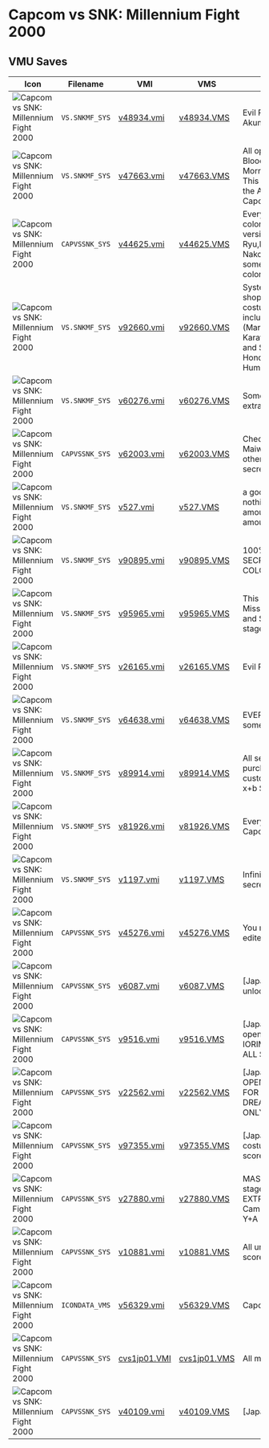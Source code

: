 # Capcom vs SNK: Millennium Fight 2000

## VMU Saves

| Icon | Filename | VMI | VMS | Description |
|------|----------|-----|-----|-------------|
| ![Capcom vs SNK: Millennium Fight 2000](../icons/VS.SNKMF_SYS.GIF) | `VS.SNKMF_SYS` | [v48934.vmi](v48934.vmi) | [v48934.VMS](v48934.VMS) | Evil Ryu, Evil Iori, Akuma,Morrigan unlocked.   
| ![Capcom vs SNK: Millennium Fight 2000](../icons/VS.SNKMF_SYS.GIF) | `VS.SNKMF_SYS` | [v47663.vmi](v47663.vmi) | [v47663.VMS](v47663.VMS) | All options unlocked, including Blood Riot Iori, Evil Ryu, Morrigan, Akuma and more! This game save is for use for the American release of Capcom vs. SNK 
| ![Capcom vs SNK: Millennium Fight 2000](../icons/CAPVSSNK_SYS.GIF) | `CAPVSSNK_SYS` | [v44625.vmi](v44625.vmi) | [v44625.VMS](v44625.VMS) | Everything unlocked; all colors,extra characters versions, secretcharacters (Evil Ryu,Iori orochi,Morrigan and Nakoruru), special options and some cool and scarycustom colors (try vampire Kim).  
| ![Capcom vs SNK: Millennium Fight 2000](../icons/VS.SNKMF_SYS.GIF) | `VS.SNKMF_SYS` | [v92660.vmi](v92660.vmi) | [v92660.VMS](v92660.VMS) | System save with all secret shop open, two custom costumes for all characters including: blood wild Iori, Terry (Mark of the Wolves), Mr. Karate(Wild Ambition), Armor and Steel Zangiefs, Stone Honda, KOF-98 Omega Rugal, Human Gouki, and more. -
| ![Capcom vs SNK: Millennium Fight 2000](../icons/VS.SNKMF_SYS.GIF) | `VS.SNKMF_SYS` | [v60276.vmi](v60276.vmi) | [v60276.VMS](v60276.VMS) | Some ex characters, all the extra colors, 3 extra stages. 
| ![Capcom vs SNK: Millennium Fight 2000](../icons/CAPVSSNK_SYS.GIF) | `CAPVSSNK_SYS` | [v62003.vmi](v62003.vmi) | [v62003.VMS](v62003.VMS) | Check this color edition of Maiwhit X+B and Y+A, include otherchararter colors and all secrets. 
| ![Capcom vs SNK: Millennium Fight 2000](../icons/VS.SNKMF_SYS.GIF) | `VS.SNKMF_SYS` | [v527.vmi](v527.vmi) | [v527.VMS](v527.VMS) | a good amount unlocked nothing really bought (a nice amount of points) but a good amount done. 
| ![Capcom vs SNK: Millennium Fight 2000](../icons/VS.SNKMF_SYS.GIF) | `VS.SNKMF_SYS` | [v90895.vmi](v90895.vmi) | [v90895.VMS](v90895.VMS) | 100% COMPLETE (ALL SECRETS CHARACTER + NEW COLOR & EX MODE)   
| ![Capcom vs SNK: Millennium Fight 2000](../icons/VS.SNKMF_SYS.GIF) | `VS.SNKMF_SYS` | [v95965.vmi](v95965.vmi) | [v95965.VMS](v95965.VMS) | This save has all the characters. Missing Kuma's extra colors and Sagat's special thailand stage 
| ![Capcom vs SNK: Millennium Fight 2000](../icons/VS.SNKMF_SYS.GIF) | `VS.SNKMF_SYS` | [v26165.vmi](v26165.vmi) | [v26165.VMS](v26165.VMS) | Evil Ryu and wild iori unlock 
| ![Capcom vs SNK: Millennium Fight 2000](../icons/VS.SNKMF_SYS.GIF) | `VS.SNKMF_SYS` | [v64638.vmi](v64638.vmi) | [v64638.VMS](v64638.VMS) | EVERYTHING UNLOCKED plus some cool edited colors.... 
| ![Capcom vs SNK: Millennium Fight 2000](../icons/VS.SNKMF_SYS.GIF) | `VS.SNKMF_SYS` | [v89914.vmi](v89914.vmi) | [v89914.VMS](v89914.VMS) | All secrets unlocked @ purchased...THE coolest custom colours [check out out x+b Sagat]. 
| ![Capcom vs SNK: Millennium Fight 2000](../icons/VS.SNKMF_SYS.GIF) | `VS.SNKMF_SYS` | [v81926.vmi](v81926.vmi) | [v81926.VMS](v81926.VMS) | Everything unlocked for Capcom vs SNK. 
| ![Capcom vs SNK: Millennium Fight 2000](../icons/VS.SNKMF_SYS.GIF) | `VS.SNKMF_SYS` | [v1197.vmi](v1197.vmi) | [v1197.VMS](v1197.VMS) | Infinite Cash. Be able to buy all secrets. 
| ![Capcom vs SNK: Millennium Fight 2000](../icons/CAPVSSNK_SYS.GIF) | `CAPVSSNK_SYS` | [v45276.vmi](v45276.vmi) | [v45276.VMS](v45276.VMS) | You need check this colors edited.Include all secrets. 
| ![Capcom vs SNK: Millennium Fight 2000](../icons/CAPVSSNK_SYS.GIF) | `CAPVSSNK_SYS` | [v6087.vmi](v6087.vmi) | [v6087.VMS](v6087.VMS) | [Japanese] Everything unlocked. 
| ![Capcom vs SNK: Millennium Fight 2000](../icons/CAPVSSNK_SYS.GIF) | `CAPVSSNK_SYS` | [v9516.vmi](v9516.vmi) | [v9516.VMS](v9516.VMS) | [Japanese] Everything 100% openAKUMAEVIL RYUEVIL IORIMORRIGANNAKORURUAND ALL SECRETS 
| ![Capcom vs SNK: Millennium Fight 2000](../icons/CAPVSSNK_SYS.GIF) | `CAPVSSNK_SYS` | [v22562.vmi](v22562.vmi) | [v22562.VMS](v22562.VMS) | [Japanese] ALL FIGHTERS OPEN PLUS SECRET OPTION FOR NEO GEO POCKET & DREAMCAST (FILE MODIFIDO) ONLY FOR JAPANESE. 
| ![Capcom vs SNK: Millennium Fight 2000](../icons/CAPVSSNK_SYS.GIF) | `CAPVSSNK_SYS` | [v97355.vmi](v97355.vmi) | [v97355.VMS](v97355.VMS) | [Japanese] Great color edited costumes, all secrets, great hi-scores and more... 
| ![Capcom vs SNK: Millennium Fight 2000](../icons/CAPVSSNK_SYS.GIF) | `CAPVSSNK_SYS` | [v27880.vmi](v27880.vmi) | [v27880.VMS](v27880.VMS) | MASTER SAVE: All characters, stage and colors MASTER EXTRA COLORS: Mai, Yuri, and Cammy. All color1: X+B; color2: Y+A 
| ![Capcom vs SNK: Millennium Fight 2000](../icons/CAPVSSNK_SYS.GIF) | `CAPVSSNK_SYS` | [v10881.vmi](v10881.vmi) | [v10881.VMS](v10881.VMS) | All unlocked and the best hi-score ever 
| ![Capcom vs SNK: Millennium Fight 2000](../icons/ICONDATA_VMS.GIF) | `ICONDATA_VMS` | [v56329.vmi](v56329.vmi) | [v56329.VMS](v56329.VMS) | Capcom vs SNK Icon 
| ![Capcom vs SNK: Millennium Fight 2000](../icons/CAPVSSNK_SYS.GIF) | `CAPVSSNK_SYS` | [cvs1jp01.VMI](cvs1jp01.VMI) | [cvs1jp01.VMS](cvs1jp01.VMS) | All mode and all character!
| ![Capcom vs SNK: Millennium Fight 2000](../icons/CAPVSSNK_SYS.GIF) | `CAPVSSNK_SYS` | [v40109.vmi](v40109.vmi) | [v40109.VMS](v40109.VMS) | [Japanese] Ken is ryu color 1 
